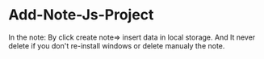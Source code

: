 # Add-Note-Js-Project
In the note: By click create note=> insert data in local storage. And It never delete if you don't re-install windows or delete manualy the note.
